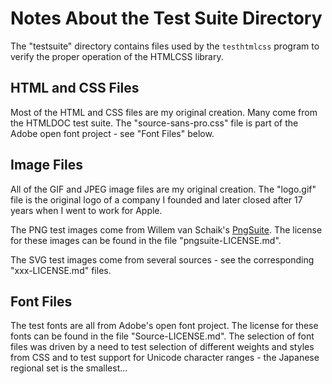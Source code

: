 Notes About the Test Suite Directory
====================================

The "testsuite" directory contains files used by the `testhtmlcss` program to
verify the proper operation of the HTMLCSS library.


HTML and CSS Files
------------------

Most of the HTML and CSS files are my original creation.  Many come from the
HTMLDOC test suite.  The "source-sans-pro.css" file is part of the Adobe open
font project - see "Font Files" below.


Image Files
-----------

All of the GIF and JPEG image files are my original creation.  The "logo.gif"
file is the original logo of a company I founded and later closed after 17 years
when I went to work for Apple.

The PNG test images come from Willem van Schaik's
[PngSuite](http://www.schaik.com/pngsuite/).  The license for these images can
be found in the file "pngsuite-LICENSE.md".

The SVG test images come from several sources - see the corresponding
"xxx-LICENSE.md" files.


Font Files
----------

The test fonts are all from Adobe's open font project.  The license for these
fonts can be found in the file "Source-LICENSE.md".  The selection of font files
was driven by a need to test selection of different weights and styles from CSS
and to test support for Unicode character ranges - the Japanese regional set is
the smallest...
